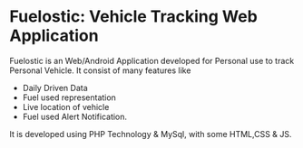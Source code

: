 # Fuelostic: Vehicle Tracking Web Application

Fuelostic is an Web/Android Application developed for Personal use to track Personal Vehicle. It consist of many features like
- Daily Driven Data
- Fuel used representation
- Live location of vehicle 
- Fuel used Alert Notification.

It is developed using PHP Technology & MySql, with some HTML,CSS & JS.
